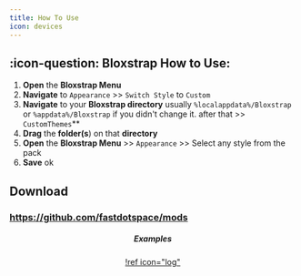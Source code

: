 ```yaml
---
title: How To Use
icon: devices
---
```


## :icon-question: Bloxstrap How to Use:
1. **Open** the **Bloxstrap Menu**
2. **Navigate** to `Appearance` >> `Switch Style` to `Custom`
3. **Navigate** to your **Bloxstrap directory** usually `%localappdata%/Bloxstrap` or `%appdata%/Bloxstrap` if you didn't change it. after that >> `CustomThemes`**
4. **Drag** the **folder(s**) on that **directory**
5. **Open** the **Bloxstrap Menu** >> `Appearance` >> Select any style from the pack
6. **Save** ok

## Download 
### https://github.com/fastdotspace/mods

<div align="center">

##### Examples
[!ref icon="log"]([/logs/changelog.md](https://github.com/bloxstraplabs/custom-bootstrapper-examples))

</div>
